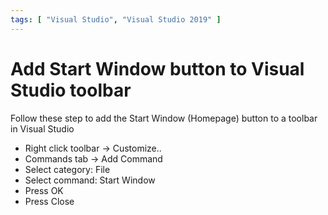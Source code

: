 ```yaml
---
tags: [ "Visual Studio", "Visual Studio 2019" ]
---
```


# Add Start Window button to Visual Studio toolbar

Follow these step to add the Start Window (Homepage) button to a toolbar in Visual Studio
- Right click toolbar -> Customize..
- Commands tab -> Add Command
- Select category: File
- Select command: Start Window
- Press OK
- Press Close